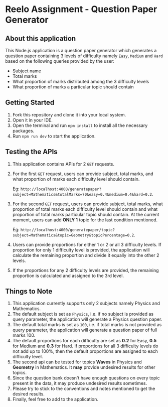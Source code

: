 # Reelo Assignment - Question Paper Generator

## About this application

This Node.js application is a question paper generator which generates a question paper containing 3 levels of difficulty namely `Easy`, `Medium` and `Hard` based on the following queries provided by the user:

- Subject name
- Total marks
- What proportion of marks distributed among the 3 difficulty levels
- What proportion of marks a particular topic should contain

## Getting Started

1. Fork this repository and clone it into your local system.
2. Open it in your IDE.
3. Open the terminal and run `npm install` to install all the necessary packages.
4. Run `npm run dev` to start the application.

## Testing the APIs

1. This application contains APIs for 2 `GET` requests.
2. For the first `GET` request, users can provide subject, total marks, and what proportion of marks each difficulty level should contain.

   Eg: `http://localhost:4000/generatepaper?subject=Mathematics&totalMarks=70&easy=0.4&medium=0.4&hard=0.2`.

3. For the second `GET` request, users can provide subject, total marks, what proportion of total marks each difficulty level should contain and what proportion of total marks particular topic should contain. At the current moment, users can add **ONLY 1** topic for the last condition mentioned.

   Eg: `http://localhost:4000/generatepaper/topic?subject=Mathematics&topic=Geometry&topicPercentage=0.2`.

4. Users can provide proportions for either 1 or 2 or all 3 difficulty levels. If proportion for only 1 difficulty level is provided, the application will calculate the remaining proportion and divide it equally into the other 2 levels.
5. If the proportions for any 2 difficulty levels are provided, the remaining proportion is calculated and assigned to the 3rd level.

## Things to Note

1. This application currently supports only 2 subjects namely Physics and Mathematics.
2. The default subject is set as `Physics`, i.e. if no subject is provided as query parameter, the application will generate a Physics question paper.
3. The default total marks is set as `100`, i.e. if total marks is not provided as query parameter, the application will generate a question paper of full marks 100.
4. The default proportions for each difficulty are set as **0.2** for Easy, **0.5** for Medium and **0.3** for Hard. If proportions for all 3 difficulty levels do not add up to 100%, then the default proportions are assigned to each difficulty level.
5. The second api can be tested for topics **Waves** in Physics and **Geometry** in Mathematics. It **may** provide undesired results for other topics.
6. Since the question bank doesn't have enough questions on every topic present in the data, it may produce undesired results sometimes.
7. Please try to stick to the conventions and notes mentioned to get the desired results.
8. Finally, feel free to add to the application.
